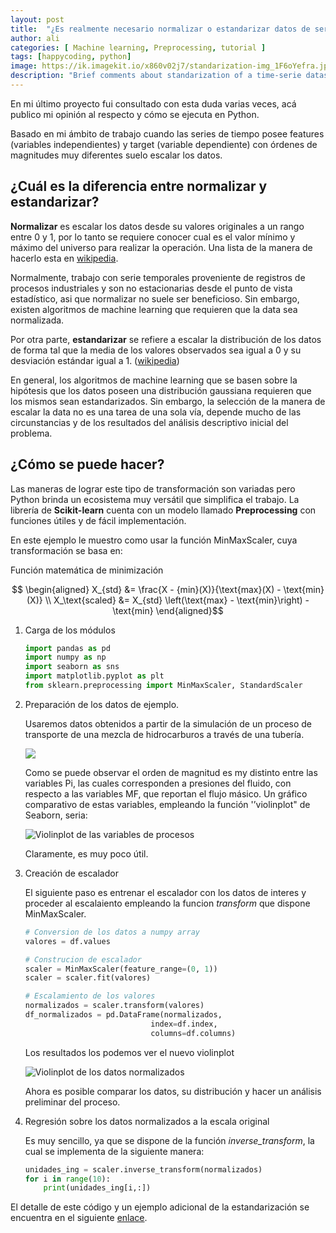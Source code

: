```yaml
---
layout: post
title:  "¿Es realmente necesario normalizar o estandarizar datos de series de tiempo antes de analizarlos?"
author: ali
categories: [ Machine learning, Preprocessing, tutorial ]
tags: [happycoding, python]
image: https://ik.imagekit.io/x860v02j7/standarization-img_1F6oYefra.jpeg?ik-sdk-version=javascript-1.4.3&updatedAt=1662109049334
description: "Brief comments about standarization of a time-serie dataset."
---
```


En mi último proyecto fui consultado con esta duda varias veces, acá publico mi opinión al respecto y cómo se ejecuta en Python.

Basado en mi ámbito de trabajo cuando las series de tiempo posee features (variables independientes) y target (variable dependiente) con órdenes de magnitudes muy diferentes suelo escalar los datos.

## ¿Cuál es la diferencia entre normalizar y estandarizar?

__Normalizar__ es escalar los datos desde su valores originales a un rango entre 0 y 1, por lo tanto se requiere conocer cual es el valor mínimo y máximo del universo para realizar la operación. Una lista de la manera de hacerlo esta en [wikipedia](https://en.wikipedia.org/wiki/Normalization_(statistics)).

Normalmente, trabajo con serie temporales proveniente de registros de procesos industriales y son no estacionarias desde el punto de vista estadístico, asi que normalizar no suele ser beneficioso. Sin embargo, existen algoritmos de machine learning que requieren que la data sea normalizada.

Por otra parte, __estandarizar__ se refiere a escalar la distribución de los datos de forma tal que la media de los valores observados sea igual a 0 y su desviación estándar igual a 1. ([wikipedia](https://en.wikipedia.org/wiki/Normalization_(statistics)))

En general, los algoritmos de machine learning que se basen sobre la hipótesis que los datos poseen una distribución gaussiana requieren que los mismos sean estandarizados. Sin embargo, la selección de la manera de escalar la data no es una tarea de una sola vía, depende mucho de las circunstancias y de los resultados del análisis descriptivo inicial del problema.

## ¿Cómo se puede hacer?

Las maneras de lograr este tipo de transformación son variadas pero Python brinda un ecosistema muy versátil que simplifica el trabajo. La librería de __Scikit-learn__ cuenta con un modelo llamado __Preprocessing__ con funciones útiles y de fácil implementación.

En este ejemplo le muestro como usar la función MinMaxScaler, cuya transformación se basa en:

Función matemática de minimización

$$ \begin{aligned} X_{std} &= \frac{X - {min}(X)}{\text{max}(X) - \text{min}(X)} \\ X_\text{scaled} &= X_{std} \left(\text{max} - \text{min}\right) - \text{min} \end{aligned}$$

1. Carga de los módulos

    ```python
    import pandas as pd
    import numpy as np
    import seaborn as sns
    import matplotlib.pyplot as plt
    from sklearn.preprocessing import MinMaxScaler, StandardScaler
    ```

1. Preparación de los datos de ejemplo.

    Usaremos datos obtenidos a partir de la simulación de un proceso de transporte de una mezcla de hidrocarburos a través de una tubería.

    ![](https://ik.imagekit.io/x860v02j7/preview-data-fuga_3p2XJtqPm.png?ik-sdk-version=javascript-1.4.3&updatedAt=1662109858297)

    Como se puede observar el orden de magnitud es my distinto entre las variables Pi, las cuales corresponden a presiones del fluido, con respecto a las variables MF, que reportan el flujo másico. Un gráfico comparativo de estas variables, empleando la función '’violinplot" de Seaborn, seria:

    ![Violinplot de las variables de procesos](https://ik.imagekit.io/x860v02j7/violinplot-fuga_ydkAVK9kV.png?ik-sdk-version=javascript-1.4.3&updatedAt=1662110098673)

    Claramente, es muy poco útil.

1. Creación de escalador

    El siguiente paso es entrenar el escalador con los datos de interes y proceder al escalaiento empleando la funcion _transform_ que dispone MinMaxScaler.

    ```python
    # Conversion de los datos a numpy array
    valores = df.values

    # Construcion de escalador
    scaler = MinMaxScaler(feature_range=(0, 1))
    scaler = scaler.fit(valores)

    # Escalamiento de los valores
    normalizados = scaler.transform(valores)
    df_normalizados = pd.DataFrame(normalizados,
                                index=df.index,
                                columns=df.columns)
    ```

    Los resultados los podemos ver el nuevo violinplot

    ![Violinplot de los datos normalizados](https://ik.imagekit.io/x860v02j7/violinplot-normalizado-fuga_m6DBA0Tt8.png?ik-sdk-version=javascript-1.4.3&updatedAt=1662110276314)

    Ahora es posible comparar los datos, su distribución y hacer un análisis preliminar del proceso.

1. Regresión sobre los datos normalizados a la escala original

    Es muy sencillo, ya que se dispone de la función _inverse_transform_, la cual se implementa de la siguiente manera:

    ```python
    unidades_ing = scaler.inverse_transform(normalizados)
    for i in range(10):
        print(unidades_ing[i,:])
    ```

El detalle de este código y un ejemplo adicional de la estandarización se encuentra en el siguiente [enlace](https://github.com/aliglara/posts/blob/main/codes/normalizar_escalar.ipynb).
